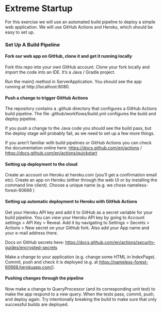 # Extreme Startup

For this exercise we will use an automated build pipeline to deploy a simple web application. We will use GitHub Actions and Heroku, which should be easy to set up.

### Set Up A Build Pipeline
#### Fork our web app on GitHub, clone it and get it running locally
Fork this repo into your own GitHub account.
Clone your fork locally and import the code into an IDE.
It’s a Java / Gradle project.

Run the main() method in ServerApplication. You should see the app running at http://localhost:8080.


#### Push a change to trigger GitHub Actions
The repository contains a .github directory that configures a GitHub Actions build pipeline.
The file .github/workflows/build.yml configures the build and deploy pipeline.

If you push a change to the Java code you should see the build pass, but the deploy stage will probably fail, as we need to set up a few more things.

If you aren’t familiar with build pipelines or GitHub Actions you can check the documentation online here: https://docs.github.com/en/actions / https://docs.github.com/en/actions/quickstart

#### Setting up deployment to the cloud
Create an account on Heroku at heroku.com (you’ll get a confirmation email etc).
Create an app on Heroku (either through the web UI or by installing the command line client).
Choose a unique name (e.g. we chose nameless-forest-60668 )

#### Setting up automatic deployment to Heroku with GitHub Actions
Get your Heroku API key and add it to GitHub as a secret variable for your build pipeline.
You can view your Heroku API key by going to Account settings > API Key > Reveal.
Add it by navigating to Settings > Secrets > Actions > New secret on your GitHub fork.
Also add your App name and your e-mail address there.

Docs on GitHub secrets here: https://docs.github.com/en/actions/security-guides/encrypted-secrets


Make a change to your application (e.g. change some HTML in IndexPage). Commit, push and check it is deployed (e.g. at https://nameless-forest-60668.herokuapp.com/).

#### Pushing changes through the pipeline
Now make a change to QueryProcessor (and its corresponding unit test) to make the app respond to a new query.
When the tests pass, commit, push, and deploy again.
Try intentionally breaking the build to make sure that only successful builds are deployed.
